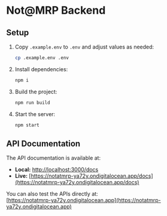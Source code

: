 # Not@MRP Backend

## Setup

1. Copy `.example.env` to `.env` and adjust values as needed:
   
   ```bash
   cp .example.env .env
   ```
3. Install dependencies:
   ```bash
   npm i
   ```
4. Build the project:
   ```bash
   npm run build
   ```
5. Start the server:
   ```bash
   npm start
   ```

## API Documentation

The API documentation is available at:

- **Local:** [http://localhost:3000/docs](http://localhost:3000/docs)  
- **Live:** [https://notatmrp-ya72y.ondigitalocean.app/docs](https://notatmrp-ya72y.ondigitalocean.app/docs)

You can also test the APIs directly at:  
[https://notatmrp-ya72y.ondigitalocean.app](https://notatmrp-ya72y.ondigitalocean.app)


